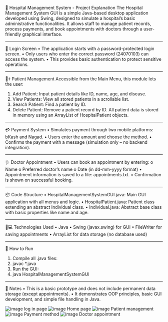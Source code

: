 🏥 Hospital Management System - Project Explanation
The Hospital Management System GUI is a simple Java-based desktop application developed using Swing, designed to simulate a hospital’s basic administrative functionalities. It allows staff to manage patient records, process payments, and book appointments with doctors through a user-friendly graphical interface.
________________________________________
🔐 Login Screen
•	The application starts with a password-protected login screen.
•	Only users who enter the correct password (24070103) can access the system.
•	This provides basic authentication to protect sensitive operations.
________________________________________
🧑⚕️ Patient Management
Accessible from the Main Menu, this module lets the user:
1.	Add Patient: Input patient details like ID, name, age, and disease.
2.	View Patients: View all stored patients in a scrollable list.
3.	Search Patient: Find a patient by ID.
4.	Delete Patient: Remove a patient record by ID.
All patient data is stored in memory using an ArrayList of HospitalPatient objects.
________________________________________
💳 Payment System
•	Simulates payment through two mobile platforms: bKash and Nagad.
•	Users enter the amount and choose the method.
•	Confirms the payment with a message (simulation only – no backend integration).
________________________________________
🩺 Doctor Appointment
•	Users can book an appointment by entering:
o	Name
o	Preferred doctor’s name
o	Date (in dd-mm-yyyy format)
•	Appointment information is saved to a file: appointments.txt.
•	Confirmation is shown on successful booking.
________________________________________
📦 Code Structure
•	HospitalManagementSystemGUI.java: Main GUI application with all menus and logic.
•	HospitalPatient.java: Patient class extending an abstract Individual class.
•	Individual.java: Abstract base class with basic properties like name and age.
________________________________________
👨💻 Technologies Used
•	Java
•	Swing (javax.swing) for GUI
•	FileWriter for saving appointments
•	ArrayList for data storage (no database used)
________________________________________
🚀 How to Run
1.	Compile all .java files:
2.	javac *.java
3.	Run the GUI:
4.	java HospitalManagementSystemGUI
________________________________________
📌 Notes
•	This is a basic prototype and does not include permanent data storage (except appointments).
•	It demonstrates OOP principles, basic GUI development, and simple file handling in Java.

![image](https://github.com/user-attachments/assets/f126b97f-b7a7-4047-90e5-96d6b2500b8a)
log in page 
![image](https://github.com/user-attachments/assets/73d09003-bd8e-4455-94db-bc65e9c96398)
Home page 
![image](https://github.com/user-attachments/assets/f79f1f72-2046-4771-87ad-b1f7d38de9c1)
Patient management 
![image](https://github.com/user-attachments/assets/f95ca2ce-b831-46aa-8822-b66a9b319ac8)
Payment method 
![image](https://github.com/user-attachments/assets/cd0bc6f7-eacd-4127-957f-db7e003db488)
Doctor appointment 






